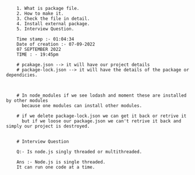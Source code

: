 <!-- Table of contents in this Module -->

		1. What is package file.
		2. How to make it.
		3. Check the file in detail.
		4. Install external package.
		5. Interview Question.

		Time stamp :- 01:04:34
		Date of creation :- 07-09-2022
		07 SEPTEMBER 2022
		TIME : - 19:45pm

		# pcakage.json --> it will have our project details
		# package-lock.json --> it will have the details of the package or dependicies.



		# In node_modules if we see lodash and moment these are installed by other modules
		  because one modules can install other modules.

		# if we delete package-lock.json we can get it back or retrive it
		  but if we loose our package.json we can't retrive it back and simply our project is destroyed.


		# Interview Question 

		Q:- Is node.js singly threaded or multithreaded.

		Ans :- Node.js is single threaded.
		It can run one code at a time. 